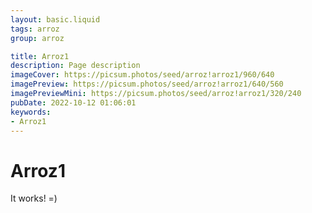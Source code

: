 ```yaml
---
layout: basic.liquid
tags: arroz
group: arroz

title: Arroz1
description: Page description
imageCover: https://picsum.photos/seed/arroz!arroz1/960/640
imagePreview: https://picsum.photos/seed/arroz!arroz1/640/560
imagePreviewMini: https://picsum.photos/seed/arroz!arroz1/320/240
pubDate: 2022-10-12 01:06:01
keywords:
- Arroz1
---
```


# Arroz1

It works! =)
